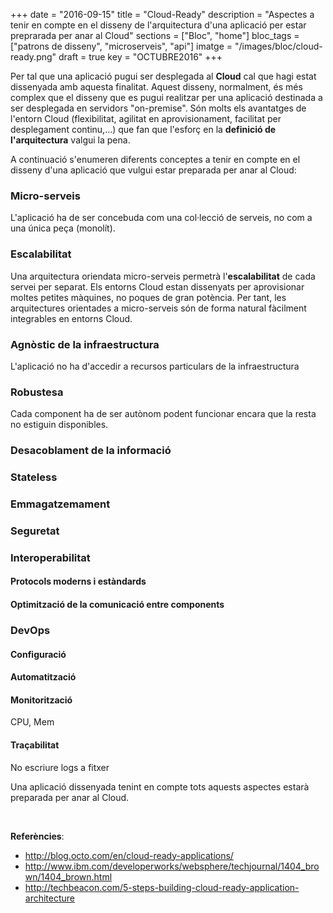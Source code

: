 +++
date        = "2016-09-15"
title       = "Cloud-Ready"
description = "Aspectes a tenir en compte en el disseny de l'arquitectura d'una aplicació per estar preprarada per anar al Cloud"
sections    = ["Bloc", "home"]
bloc_tags	= ["patrons de disseny", "microserveis", "api"]
imatge 		= "/images/bloc/cloud-ready.png"
draft 		= true
key         = "OCTUBRE2016"
+++

Per tal que una aplicació pugui ser desplegada al **Cloud** cal que hagi estat dissenyada amb aquesta finalitat. Aquest disseny, normalment, és més complex que el disseny que es pugui realitzar per una aplicació destinada a ser desplegada en servidors "on-premise". Són molts els avantatges de l'entorn Cloud (flexibilitat, agilitat en aprovisionament, facilitat per desplegament continu,...) que fan que l'esforç en la **definició de l'arquitectura** valgui la pena.

A continuació s'enumeren diferents conceptes a tenir en compte en el disseny d'una aplicació que vulgui estar preparada per anar al Cloud:

### Micro-serveis

L'aplicació ha de ser concebuda com una col·lecció de serveis, no com a una única peça (monolít).


### Escalabilitat

Una arquitectura oriendata micro-serveis permetrà l'**escalabilitat** de cada servei per separat. Els entorns Cloud estan dissenyats per aprovisionar moltes petites màquines, no poques de gran potència. Per tant, les arquitectures orientades a micro-serveis són de forma natural fàcilment integrables en entorns Cloud.

### Agnòstic de la infraestructura

L'aplicació no ha d'accedir a recursos particulars de la infraestructura


### Robustesa

Cada component ha de ser autònom podent funcionar encara que la resta no estiguin disponibles.

### Desacoblament de la informació


### Stateless


### Emmagatzemament






### Seguretat


### Interoperabilitat

#### Protocols moderns i estàndards


#### Optimització de la comunicació entre components



### DevOps

#### Configuració


#### Automatització



#### Monitorització

CPU, Mem

#### Traçabilitat

No escriure logs a fitxer


Una aplicació dissenyada tenint en compte tots aquests aspectes estarà preparada per anar al Cloud.

<br />

**Referències**:

- http://blog.octo.com/en/cloud-ready-applications/
- http://www.ibm.com/developerworks/websphere/techjournal/1404_brown/1404_brown.html
- http://techbeacon.com/5-steps-building-cloud-ready-application-architecture
